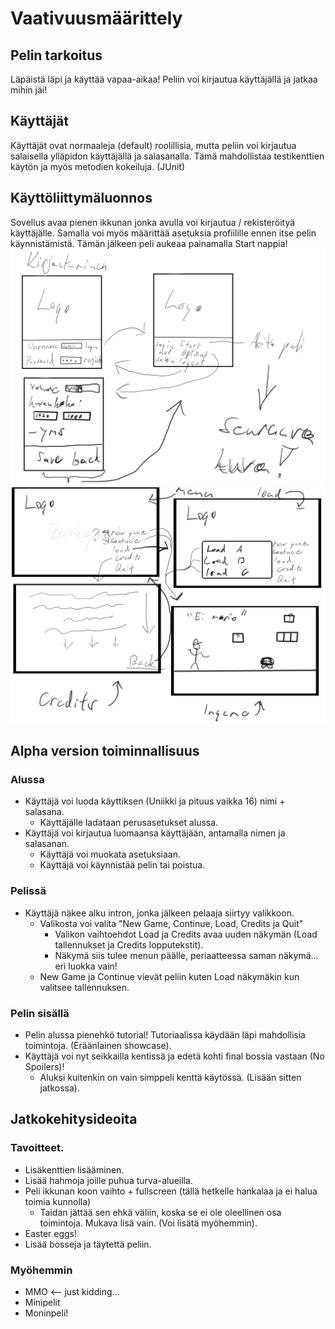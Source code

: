 # Vaativuusmäärittely
## Pelin tarkoitus
Läpäistä läpi ja käyttää vapaa-aikaa! Peliin voi kirjautua käyttäjällä ja jatkaa mihin jäi!

## Käyttäjät
Käyttäjät ovat normaaleja (default) roolillisia, mutta peliin voi kirjautua salaisella ylläpidon käyttäjällä ja salasanalla.
Tämä mahdollistaa testikenttien käytön ja myös metodien kokeiluja. (JUnit)

## Käyttöliittymäluonnos
Sovellus avaa pienen ikkunan jonka avulla voi kirjautua / rekisteröityä käyttäjälle.
Samalla voi myös määrittää asetuksia profiilille ennen itse pelin käynnistämistä.
Tämän jälkeen peli aukeaa painamalla Start nappia!
![Login](https://github.com/Mirex97/2D-Scroller-otm-harjoitustyo/blob/master/dokumentointi/kuvat/Login.png.png)
![Ingame](https://github.com/Mirex97/2D-Scroller-otm-harjoitustyo/blob/master/dokumentointi/kuvat/Ingame.png)

## Alpha version toiminnallisuus
### Alussa
- Käyttäjä voi luoda käyttiksen (Uniikki ja pituus vaikka 16) nimi + salasana.
  - Käyttäjälle ladataan perusasetukset alussa.
- Käyttäjä voi kirjautua luomaansa käyttäjään, antamalla nimen ja salasanan.
  - Käyttäjä voi muokata asetuksiaan.
  - Käyttäjä voi käynnistää pelin tai poistua.

### Pelissä
- Käyttäjä näkee alku intron, jonka jälkeen pelaaja siirtyy valikkoon.
  - Valikosta voi valita "New Game, Continue, Load, Credits ja Quit"
    - Valikon vaihtoehdot Load ja Credits avaa uuden näkymän (Load tallennukset ja Credits lopputekstit).
    - Näkymä siis tulee menun päälle, periaatteessa saman näkymä... eri luokka vain!
  - New Game ja Continue vievät peliin kuten Load näkymäkin kun valitsee tallennuksen.

### Pelin sisällä
- Pelin alussa pienehkö tutorial! Tutoriaalissa käydään läpi mahdollisia toimintoja. (Eräänlainen showcase).
- Käyttäjä voi nyt seikkailla kentissä ja edetä kohti final bossia vastaan (No Spoilers)!
  - Aluksi kuitenkin on vain simppeli kenttä käytössä. (Lisään sitten jatkossa).

## Jatkokehitysideoita
### Tavoitteet.
- Lisäkenttien lisääminen.
- Lisää hahmoja joille puhua turva-alueilla.
- Peli ikkunan koon vaihto + fullscreen (tällä hetkelle hankalaa ja ei halua toimia kunnolla)
  - Taidan jättää sen ehkä väliin, koska se ei ole oleellinen osa toimintoja. Mukava lisä vain. (Voi lisätä myöhemmin).
- Easter eggs!
- Lisää bosseja ja täytettä peliin.

### Myöhemmin
- MMO <-- just kidding...
- Minipelit
- Moninpeli!

